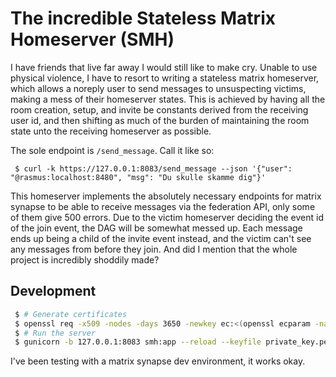 # The incredible Stateless Matrix Homeserver (SMH)

I have friends that live far away I would still like to make cry.
Unable to use physical violence, I have to resort to writing a stateless matrix homeserver, which allows a noreply user to send messages to unsuspecting victims, making a mess of their homeserver states.
This is achieved by having all the room creation, setup, and invite be constants derived from the receiving user id, and then shifting as much of the burden of maintaining the room state unto the receiving homeserver as possible.

The sole endpoint is `/send_message`.
Call it like so:

```
 $ curl -k https://127.0.0.1:8083/send_message --json '{"user": "@rasmus:localhost:8480", "msg": "Du skulle skamme dig"}'
```

This homeserver implements the absolutely necessary endpoints for matrix synapse to be able to receive messages via the federation API, only some of them give 500 errors.
Due to the victim homeserver deciding the event id of the join event, the DAG will be somewhat messed up.
Each message ends up being a child of the invite event instead, and the victim can't see any messages from before they join.
And did I mention that the whole project is incredibly shoddily made?

## Development
```bash
 $ # Generate certificates
 $ openssl req -x509 -nodes -days 3650 -newkey ec:<(openssl ecparam -name prime256v1) -keyout private_key.pem -out certificate.pem
 $ # Run the server
 $ gunicorn -b 127.0.0.1:8083 smh:app --reload --keyfile private_key.pem --certfile certificate.pem --workers 2
```

I've been testing with a matrix synapse dev environment, it works okay.
